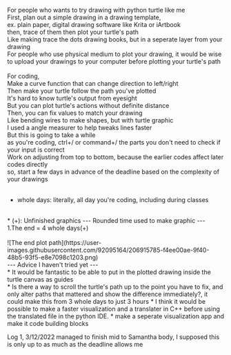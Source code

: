 For people who wants to try drawing with python turtle like me<br />
First, plan out a simple drawing in a drawing template,<br />
ex. plain paper, digital drawing software like Krita or iArtbook<br />
then, trace of them then plot your turtle's path<br />
Like making trace the dots drawing books, but in a seperate layer from your drawing<br />
For people who use physical medium to plot your drawing, it would be wise to upload your drawings to your computer before plotting your turtle's path<br />
<br />
For coding,<br />
Make a curve function that can change direction to left/right<br />
Then make your turtle follow the path you've plotted<br />
It's hard to know turtle's output from eyesight<br />
But you can plot turtle's actions without definite distance<br />
Then, you can fix values to match your drawing<br />
Like bending wires to make shapes, but with turtle graphic<br />
I used a angle measurer to help tweaks lines faster<br />
But this is going to take a while<br />
as you're coding, ctrl+/ or command+/ the parts you don't need to check if your input is correct<br />
Work on adjusting from top to bottom, because the earlier codes affect later codes directly<br />
so, start a few days in advance of the deadline based on the complexity of your drawings<br />
<br />
* whole days: literally, all day you're coding, including during classes<br />
<br />
* (+): Unfinished graphics
--- Rounded time used to make graphic ---<br />
1.The end = 4 whole days(+) <br />
<br />
  ![The end plot path](https://user-images.githubusercontent.com/92095164/206915785-f4ee00ae-9f40-48b5-93f5-e8e7098c1203.png)
<br />
--- Advice I haven't tried yet ---<br />
* It would be fantastic to be able to put in the plotted drawing inside the turtle canvas as guides<br />
* Is there a way to scroll the turtle's path up to the point you have to fix, and only alter paths that mattered and show the difference immediately?, it could make this from 3 whole days to just 3 hours
* I think it would be possible to make a faster visualization and a translater in C++ before using the translated file in the python IDE.
* make a seperate visualization app and make it code building blocks

Log 1, 3/12/2022
managed to finish mid to Samantha body, I supposed this is only up to as much as the deadline allows me

